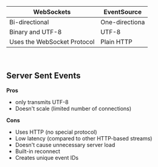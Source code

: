 | WebSockets                  | EventSource     |
|-----------------------------|-----------|
| Bi-directional              | One-directiona |
| Binary and UTF-8            | UTF-8  |
| Uses the WebSocket Protocol | Plain HTTP  |

<br> 

## Server Sent Events

**Pros**
- only transmits UTF-8
- Doesn't scale (limited number of connections)

**Cons**
- Uses HTTP (no special protocol)
- Low latency (compared to other HTTP-based streams)
- Doesn't cause unnecessary server load
- Built-in reconnect
- Creates unique event IDs
